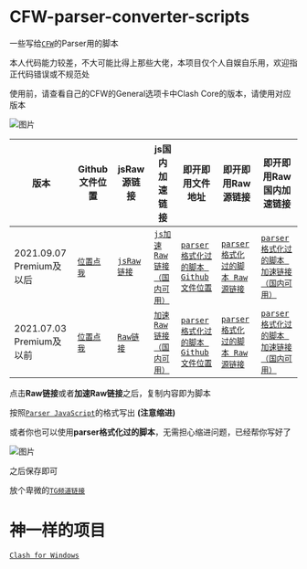 # CFW-parser-converter-scripts
一些写给[`CFW`](https://github.com/Fndroid/clash_for_windows_pkg)的Parser用的脚本

本人代码能力较差，不大可能比得上那些大佬，本项目仅个人自娱自乐用，欢迎指正代码错误或不规范处

使用前，请查看自己的CFW的General选项卡中Clash Core的版本，请使用对应版本

![图片](https://user-images.githubusercontent.com/93754998/140639785-2345d7bd-9d16-4a2a-92fc-e980e9072dc4.png)

|版本|Github文件位置|jsRaw源链接|js国内加速链接|即开即用文件地址|即开即用Raw源链接|即开即用Raw国内加速链接|
|----|----|----|----|----|----|----|
|2021.09.07 Premium及以后|[`位置点我`](https://github.com/ClashParserLearning/CFW-parser-converter-scripts/blob/main/src/after-clash-V1.7.0/converter.js)|[`jsRaw链接`](https://raw.githubusercontent.com/ClashParserLearning/CFW-parser-converter-scripts/main/src/after-clash-V1.7.0/converter.js)|[`js加速Raw链接（国内可用）`](https://raw.sevencdn.com/ClashParserLearning/CFW-parser-converter-scripts/main/src/after-clash-V1.7.0/converter.js)|[`parser格式化过的脚本 Github文件位置`](https://github.com/ClashParserLearning/CFW-parser-converter-scripts/blob/main/src/after-clash-V1.7.0/yaml/converter.yaml)|[`parser格式化过的脚本 Raw源链接`](https://raw.githubusercontent.com/ClashParserLearning/CFW-parser-converter-scripts/main/src/after-clash-V1.7.0/yaml/converter.yaml)|[`parser格式化过的脚本 加速链接（国内可用）`](https://raw.sevencdn.com/ClashParserLearning/CFW-parser-converter-scripts/main/src/after-clash-V1.7.0/yaml/converter.yaml)|
|2021.07.03 Premium及以前|[`位置点我`](https://github.com/ClashParserLearning/CFW-parser-converter-scripts/blob/main/src/from-clash-V1.0.0-to-V1.7.0/converter.js)|[`Raw链接`](https://raw.githubusercontent.com/ClashParserLearning/CFW-parser-converter-scripts/main/src/from-clash-V1.0.0-to-V1.7.0/converter.js)|[`加速Raw链接（国内可用）`](https://raw.sevencdn.com/ClashParserLearning/CFW-parser-converter-scripts/main/src/from-clash-V1.0.0-to-V1.7.0/converter.js)|[`parser格式化过的脚本 Github文件位置`](https://github.com/ClashParserLearning/CFW-parser-converter-scripts/blob/main/src/from-clash-V1.0.0-to-V1.7.0/yaml/converter.yaml)|[`parser格式化过的脚本 Raw源链接`](https://raw.githubusercontent.com/ClashParserLearning/CFW-parser-converter-scripts/main/src/from-clash-V1.0.0-to-V1.7.0/yaml/converter.yaml)|[`parser格式化过的脚本 加速链接（国内可用）`](https://raw.sevencdn.com/ClashParserLearning/CFW-parser-converter-scripts/main/src/from-clash-V1.0.0-to-V1.7.0/yaml/converter.yaml)|

点击**Raw链接**或者**加速Raw链接**之后，复制内容即为脚本

按照[`Parser JavaScript`](https://docs.cfw.lbyczf.com/contents/parser.html#%E8%BF%9B%E9%98%B6%E6%96%B9%E6%B3%95-javascript)的格式写出 **(注意缩进)**

或者你也可以使用**parser格式化过的脚本**，无需担心缩进问题，已经帮你写好了

![图片](https://user-images.githubusercontent.com/93754998/140639902-533846df-01b9-4a1f-b03a-044a88ea0854.png)

之后保存即可

放个卑微的[`TG频道链接`](https://t.me/ClashParsersLearningStart)

# 神一样的项目
[`Clash for Windows`](https://github.com/Fndroid/clash_for_windows_pkg)

